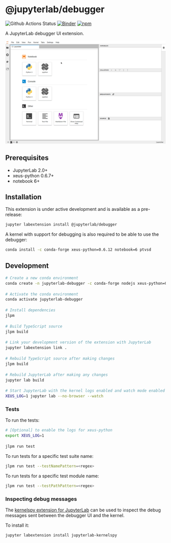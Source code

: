# @jupyterlab/debugger

![Github Actions Status](https://github.com/jupyterlab/debugger/workflows/Tests/badge.svg)
[![Binder](https://mybinder.org/badge_logo.svg)](https://mybinder.org/v2/gh/jupyterlab/debugger/stable?urlpath=/lab/tree/examples/index.ipynb)
[![npm](https://img.shields.io/npm/v/@jupyterlab/debugger.svg)](https://www.npmjs.com/package/@jupyterlab/debugger)

A JupyterLab debugger UI extension.

![screencast](./screencast.gif)

## Prerequisites

- JupyterLab 2.0+
- xeus-python 0.6.7+
- notebook 6+

## Installation

This extension is under active development and is available as a pre-release:

```bash
jupyter labextension install @jupyterlab/debugger
```

A kernel with support for debugging is also required to be able to use the debugger:

```bash
conda install -c conda-forge xeus-python=0.6.12 notebook=6 ptvsd
```

## Development

```bash
# Create a new conda environment
conda create -n jupyterlab-debugger -c conda-forge nodejs xeus-python=0.6.12 ptvsd jupyterlab=2

# Activate the conda environment
conda activate jupyterlab-debugger

# Install dependencies
jlpm

# Build TypeScript source
jlpm build

# Link your development version of the extension with JupyterLab
jupyter labextension link .

# Rebuild TypeScript source after making changes
jlpm build

# Rebuild JupyterLab after making any changes
jupyter lab build

# Start JupyterLab with the kernel logs enabled and watch mode enabled
XEUS_LOG=1 jupyter lab --no-browser --watch
```

### Tests

To run the tests:

```bash
# [Optional] to enable the logs for xeus-python
export XEUS_LOG=1

jlpm run test
```

To run tests for a specific test suite name:

```bash
jlpm run test --testNamePattern=<regex>
```

To run tests for a specific test module name:

```bash
jlpm run test --testPathPattern=<regex>
```

### Inspecting debug messages

The [kernelspy extension for JupyterLab](https://github.com/vidartf/jupyterlab-kernelspy) can be used to inspect the debug messages sent between the debugger UI and the kernel.

To install it:

```bash
jupyter labextension install jupyterlab-kernelspy
```
